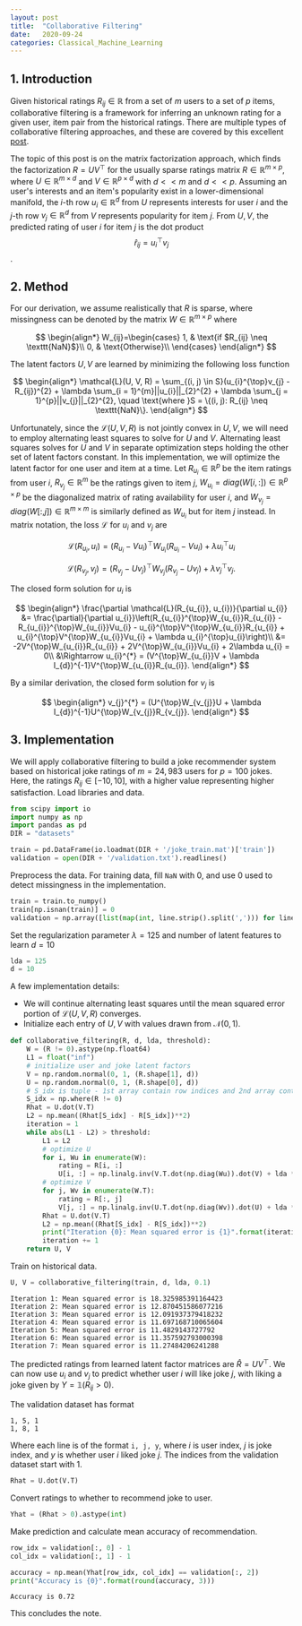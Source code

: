 ```yaml
---
layout: post
title:  "Collaborative Filtering"
date:   2020-09-24
categories: Classical_Machine_Learning
---
```


## 1. Introduction

Given historical ratings $R_{ij} \in \mathbb{R}$ from a set of $m$ users to a set of $p$ items, collaborative filtering is a framework for inferring an unknown rating for a given user, item pair from the historical ratings. There are multiple types of collaborative filtering approaches, and these are covered by this excellent [post](https://towardsdatascience.com/intro-to-recommender-system-collaborative-filtering-64a238194a26).

The topic of this post is on the matrix factorization approach, which finds the factorization $R = UV^{\top}$ for the usually sparse ratings matrix $R \in \mathbb{R}^{m \times p}$, where $U \in \mathbb{R}^{m \times d}$ and $V \in \mathbb{R}^{p \times d}$ with $d << m$ and $d << p$. Assuming an user's interests and an item's popularity exist in a lower-dimensional manifold, the $i$-th row $u_{i} \in \mathbb{R}^{d}$ from $U$ represents interests for user $i$ and the $j$-th row $v_{j} \in \mathbb{R}^{d}$ from $V$ represents popularity for item $j$. From $U, V$, the predicted rating of user $i$ for item $j$ is the dot product $$\hat{r}_{ij} = u_{i}^{\top}v_{j}$$. 

## 2. Method

For our derivation, we assume realistically that $R$ is sparse, where missingness can be denoted by the matrix $W \in \mathbb{R}^{m \times p}$ where

$$
\begin{align*}
W_{ij}=\begin{cases}
    1, & \text{if $R_{ij} \neq \texttt{NaN}$}\\
    0, & \text{Otherwise}\\
\end{cases}
\end{align*}
$$

The latent factors $U, V$ are learned by minimizing the following loss function

$$
\begin{align*}
\mathcal{L}(U, V, R) = \sum_{(i, j) \in S}(u_{i}^{\top}v_{j} - R_{ij})^{2} + \lambda \sum_{i = 1}^{m}||u_{i}||_{2}^{2} + \lambda \sum_{j = 1}^{p}||v_{j}||_{2}^{2}, \quad \text{where }S = \{(i, j): R_{ij} \neq \texttt{NaN}\}.
\end{align*}
$$

Unfortunately, since the $\mathcal{L}(U, V, R)$ is not jointly convex in $U, V$, we will need to employ alternating least squares to solve for $U$ and $V$. Alternating least squares solves for $U$ and $V$ in separate optimization steps holding the other set of latent factors constant. In this implementation, we will optimize the latent factor for one user and item at a time. Let $R_{u_{i}} \in \mathbb{R}^{p}$ be the item ratings from user $i$, $R_{v_{j}} \in \mathbb{R}^{m}$ be the ratings given to item $j$, $W_{u_{i}} = diag(W[i, :]) \in \mathbb{R}^{p \times p}$ be the diagonalized matrix of rating availability for user $i$, and $W_{v_{j}} = diag(W[:, j]) \in \mathbb{R}^{m \times m}$ is similarly defined as $W_{u_{i}}$ but for item $j$ instead. In matrix notation, the loss $\mathcal{L}$ for $u_{i}$ and $v_{j}$ are

$$
\mathcal{L}(R_{u_{i}}, u_{i}) = (R_{u_{i}} - Vu_{i})^{\top}W_{u_{i}}(R_{u_{i}} - Vu_{i}) + \lambda u_{i}^{\top}u_{i}
$$

$$
\mathcal{L}(R_{v_{j}}, v_{j}) = (R_{v_{j}} - Uv_{j})^{\top}W_{v_{j}}(R_{v_{j}} - Uv_{j}) + \lambda v_{j}^{\top}v_{j}.
$$

The closed form solution for $u_{i}$ is 

$$
\begin{align*}
\frac{\partial \mathcal{L}(R_{u_{i}}, u_{i})}{\partial u_{i}} &= \frac{\partial}{\partial u_{i}}\left(R_{u_{i}}^{\top}W_{u_{i}}R_{u_{i}} - R_{u_{i}}^{\top}W_{u_{i}}Vu_{i} - u_{i}^{\top}V^{\top}W_{u_{i}}R_{u_{i}} + u_{i}^{\top}V^{\top}W_{u_{i}}Vu_{i} + \lambda u_{i}^{\top}u_{i}\right)\\
&= -2V^{\top}W_{u_{i}}R_{u_{i}} + 2V^{\top}W_{u_{i}}Vu_{i} + 2\lambda u_{i} = 0\\
&\Rightarrow u_{i}^{*} = (V^{\top}W_{u_{i}}V + \lambda I_{d})^{-1}V^{\top}W_{u_{i}}R_{u_{i}}.
\end{align*}
$$

By a similar derivation, the closed form solution for $v_{j}$ is

$$
\begin{align*}
v_{j}^{*} = (U^{\top}W_{v_{j}}U + \lambda I_{d})^{-1}U^{\top}W_{v_{j}}R_{v_{j}}.
\end{align*}
$$


## 3. Implementation

We will apply collaborative filtering to build a joke recommender system based on historical joke ratings of $m = 24,983$ users for $p = 100$ jokes. Here, the ratings $R_{ij} \in [-10, 10]$, with a higher value representing higher satisfaction. Load libraries and data.


```python
from scipy import io
import numpy as np
import pandas as pd
DIR = "datasets"

train = pd.DataFrame(io.loadmat(DIR + '/joke_train.mat')['train'])
validation = open(DIR + '/validation.txt').readlines()
```

Preprocess the data. For training data, fill `NaN` with 0, and use 0 used to detect missingness in the implementation.


```python
train = train.to_numpy()
train[np.isnan(train)] = 0
validation = np.array([list(map(int, line.strip().split(','))) for line in validation])
```

Set the regularization parameter $\lambda = 125$ and number of latent features to learn $d = 10$


```python
lda = 125
d = 10
```

A few implementation details:

+ We will continue alternating least squares until the mean squared error portion of $\mathcal{L}(U, V, R)$ converges. 
+ Initialize each entry of $U, V$ with values drawn from $\mathcal{N}(0, 1)$. 


```python
def collaborative_filtering(R, d, lda, threshold):
    W = (R != 0).astype(np.float64)
    L1 = float("inf")
    # initialize user and joke latent factors
    V = np.random.normal(0, 1, (R.shape[1], d))
    U = np.random.normal(0, 1, (R.shape[0], d))
    # S_idx is tuple - 1st array contain row indices and 2nd array contains column indices
    S_idx = np.where(R != 0)
    Rhat = U.dot(V.T)
    L2 = np.mean((Rhat[S_idx] - R[S_idx])**2)
    iteration = 1
    while abs(L1 - L2) > threshold:
        L1 = L2
        # optimize U
        for i, Wu in enumerate(W):
            rating = R[i, :]
            U[i, :] = np.linalg.inv(V.T.dot(np.diag(Wu)).dot(V) + lda * np.eye(d)).dot(V.T.dot(np.diag(Wu)).dot(rating)).flatten()
        # optimize V
        for j, Wv in enumerate(W.T):
            rating = R[:, j]
            V[j, :] = np.linalg.inv(U.T.dot(np.diag(Wv)).dot(U) + lda * np.eye(d)).dot(U.T.dot(np.diag(Wv)).dot(rating)).flatten()
        Rhat = U.dot(V.T)
        L2 = np.mean((Rhat[S_idx] - R[S_idx])**2)
        print("Iteration {0}: Mean squared error is {1}".format(iteration, L2))
        iteration += 1
    return U, V
```

Train on historical data.


```python
U, V = collaborative_filtering(train, d, lda, 0.1)
```

    Iteration 1: Mean squared error is 18.325985391164423
    Iteration 2: Mean squared error is 12.870451586077216
    Iteration 3: Mean squared error is 12.091937379418232
    Iteration 4: Mean squared error is 11.697168710065604
    Iteration 5: Mean squared error is 11.4829143727792
    Iteration 6: Mean squared error is 11.357592793000398
    Iteration 7: Mean squared error is 11.27484206241288


The predicted ratings from learned latent factor matrices are $\hat{R} = UV^{\top}$. We can now use $u_{i}$ and $v_{j}$ to predict whether user $i$ will like joke $j$, with liking a joke given by $Y = \mathbb{1}(R_{ij} > 0)$. 

The validation dataset has format

```
1, 5, 1
1, 8, 1
```

Where each line is of the format `i, j, y`, where $i$ is user index, $j$ is joke index, and $y$ is whether user $i$ liked joke $j$. The indices from the validation dataset start with 1.


```python
Rhat = U.dot(V.T)
```

Convert ratings to whether to recommend joke to user. 


```python
Yhat = (Rhat > 0).astype(int)
```

Make prediction and calculate mean accuracy of recommendation.


```python
row_idx = validation[:, 0] - 1
col_idx = validation[:, 1] - 1

accuracy = np.mean(Yhat[row_idx, col_idx] == validation[:, 2])
print("Accuracy is {0}".format(round(accuracy, 3)))
```

    Accuracy is 0.72


This concludes the note.
